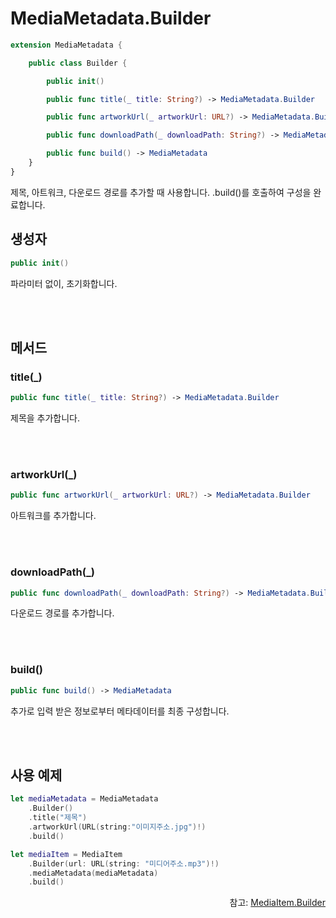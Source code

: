 # MediaMetadata.Builder

```swift
extension MediaMetadata {

    public class Builder {

        public init()

        public func title(_ title: String?) -> MediaMetadata.Builder

        public func artworkUrl(_ artworkUrl: URL?) -> MediaMetadata.Builder

        public func downloadPath(_ downloadPath: String?) -> MediaMetadata.Builder

        public func build() -> MediaMetadata
    }
}
```
제목, 아트워크, 다운로드 경로를 추가할 때 사용합니다. .build()를 호출하여 구성을 완료합니다.

## 생성자
```swift
public init()
```
파라미터 없이, 초기화합니다.

<br><br>
## 메서드

### title(_)
```swift
public func title(_ title: String?) -> MediaMetadata.Builder
``` 
제목을 추가합니다.

<br><br>
### artworkUrl(_)
```swift
public func artworkUrl(_ artworkUrl: URL?) -> MediaMetadata.Builder
``` 
아트워크를 추가합니다.

<br><br>
### downloadPath(_)
```swift
public func downloadPath(_ downloadPath: String?) -> MediaMetadata.Builder
``` 
다운로드 경로를 추가합니다.

<br><br>
### build()
```swift
public func build() -> MediaMetadata
``` 
추가로 입력 받은 정보로부터 메타데이터를 최종 구성합니다.

<br><br>
## 사용 예제
```swift
let mediaMetadata = MediaMetadata
    .Builder()
    .title("제목")
    .artworkUrl(URL(string:"이미지주소.jpg")!)
    .build()

let mediaItem = MediaItem
    .Builder(url: URL(string: "미디어주소.mp3")!)
    .mediaMetadata(mediaMetadata)
    .build()
```

<div align="right">
참고: <a href="../../class/media-item-builder/home.md">MediaItem.Builder</a>
</div>
